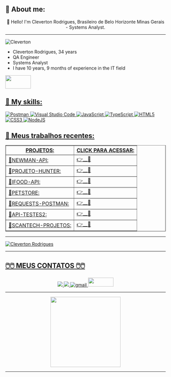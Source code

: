 


## **🤖 About me:**

<p align="center">
👋 Hello! I'm Cleverton Rodrigues, Brasileiro de Belo Horizonte Minas Gerais - Systems Analyst.
</p>

**************************************************************************************************************

![Cleverton](https://scontent.fplu3-1.fna.fbcdn.net/v/t1.6435-9/121317215_4524800454257739_6267379897765550601_n.jpg?_nc_cat=107&ccb=1-7&_nc_sid=174925&_nc_eui2=AeHASS3gSQ1leioIdOrh1cOdnqfyOhRaUP2ep_I6FFpQ_Zl43fR-NYVyddjIPGhlqUpEFuyd6WOFI9oVQC452wjM&_nc_ohc=POIj0kxYtqYAX8h2GYQ&_nc_ht=scontent.fplu3-1.fna&oh=00_AT_SoT_4cOw4C2AwBnYARmUhYjeleLF4LXfZrLF2xoXDJA&oe=63342366)


* Cleverton Rodrigues, 34 years
* QA Engineer
* Systems Analyst
* I have 10 years, 9 months of experience in the IT field
<a href="https://is.gd/MeuWhatsAppAqui">
<img src="https://static.whatsapp.net/rsrc.php/ym/r/36B424nhiL4.svg"/height="42" width="80">

## **💬 My skills:**

<p align="center" >

![Postman](https://voyager.postman.com/logo/postman-logo-icon-orange.svg?style=for-the-badge&logo=node.js&logoColor=white)
![Visual Studio Code](https://img.shields.io/badge/Visual%20Studio%20Code-0078d7.svg?style=for-the-badge&logo=visual-studio-code&logoColor=white)
![JavaScript](https://img.shields.io/badge/javascript-%23323330.svg?style=for-the-badge&logo=javascript&logoColor=%23F7DF1E)
![TypeScript](https://img.shields.io/badge/typescript-%23007ACC.svg?style=for-the-badge&logo=typescript&logoColor=white)
![HTML5](https://img.shields.io/badge/html5-%23E34F26.svg?style=for-the-badge&logo=html5&logoColor=white)
![CSS3](https://img.shields.io/badge/css3-%231572B6.svg?style=for-the-badge&logo=css3&logoColor=white)
![NodeJS](https://img.shields.io/badge/node.js-6DA55F?style=for-the-badge&logo=node.js&logoColor=white)


</p>

## **🚀 Meus trabalhos recentes:**


<p align="center" >

<table border="1">
<colgroup>
<col><col align="char" char=".">
<thead>
<tr><th> PROJETOS: </th><th> CLICK PARA ACESSAR: </th></tr>
<tbody>
<tr><td>🤖NEWMAN-API:           </td><td> 👉<a href="https://github.com/ClevertonR/newman">__💾</a> </td></tr>
<tr><td>🤖PROJETO-HUNTER:       </td><td> 👉<a href="https://github.com/ClevertonR/Projeto-Hunter">__💾</a> </td></tr>
<tr><td>🤖IFOOD-API:            </td><td> 👉<a href="https://github.com/ClevertonR/PROJETO-IFOOD-API">__💾</a> </td></tr>
<tr><td>🤖PETSTORE:             </td><td> 👉<a href="https://github.com/ClevertonR/PetStore">__💾</a>          </td></tr>
<tr><td>🤖REQUESTS-POSTMAN:     </td><td> 👉<a href="https://github.com/ClevertonR/REQUESTS-POSTMAN">__💾</a>    </td></tr>
<tr><td>🤖API-TESTES2:          </td><td> 👉<a href="https://github.com/ClevertonR/API-TESTES2">__💾</a>        </td></tr>
<tr><td>🤖SCANTECH-PROJETOS:    </td><td> 👉<a href="https://github.com/ClevertonR/SCANTECH-PROJETO">__💾</a>   </td></tr>

</tbody>
</table>

</p>

**************************************************************************************************************
<p align="center" >

![Cleverton Rodrigues](https://github-readme-stats.vercel.app/api?username=ClevertonR)
</p>


***************************************************************************************************************


## **🖱️🖱️ MEUS CONTATOS 🖱️🖱️**
     
<p align="center">
    <a href="https://twitter.com/ClebimRodrigues">
    <img src="https://img.shields.io/badge/Twitter-307cc5?style=for-the-badge&logo=twitter&logoColor=white"/>
    </a>
    <a href="www.linkedin.com/in/clevertonrodrigues">
    <img src="https://img.shields.io/badge/LinkedIn-307cc5?style=for-the-badge&logo=linkedin&logoColor=white"/>
    </a>
    <a href="mailto:clebimnid@gmail.com">
    <img alt=gmail src="https://img.shields.io/badge/Gmail-D14836?style=for-the-badge&logo=gmail&logoColor=white"/>
    </a>
    <a href="https://is.gd/MeuWhatsAppAqui">
    <img src="https://static.whatsapp.net/rsrc.php/ym/r/36B424nhiL4.svg"/height="28" width="80">
    </a>


********************************************************************************************************************


<p align="center" >
  <img src="https://i.giphy.com/media/Gf5QiP1TWCO8qYKmt7/giphy.webp"/height="220" width="220">
</p>

<hr>





